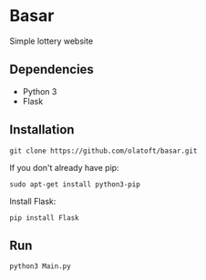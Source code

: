 # Basar

Simple lottery website

## Dependencies
  * Python 3
  * Flask

## Installation
```
git clone https://github.com/olatoft/basar.git
```

If you don't already have pip:
```
sudo apt-get install python3-pip
```

Install Flask:
```
pip install Flask
```

## Run
```
python3 Main.py
```
